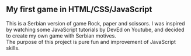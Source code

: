 ## My first game in HTML/CSS/JavaScript  
This is a Serbian version of game Rock, paper and scissors. I was inspired by watching some JavaScript tutorials by DevEd on Youtube, and decided to create my own game with Serbian motives.  
The purpose of this project is pure fun and improvement of JavaScript skills.